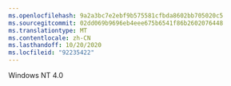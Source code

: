 ```yaml
---
ms.openlocfilehash: 9a2a3bc7e2ebf9b575581cfbda8602bb705020c5
ms.sourcegitcommit: 02dd069b9696eb4eee675b6541f86b2602076448
ms.translationtype: MT
ms.contentlocale: zh-CN
ms.lasthandoff: 10/20/2020
ms.locfileid: "92235422"
---
```

Windows NT 4.0